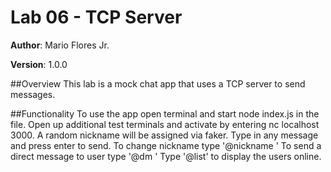 # Lab 06 - TCP Server

**Author**: Mario Flores Jr.

**Version**: 1.0.0

##Overview
This lab is a mock chat app that uses a TCP server to send messages.

##Functionality
To use the app open terminal and start node index.js in the file. Open up additional test terminals and activate by entering nc localhost 3000. A random nickname will be assigned via faker. Type in any message and press enter to send. To change nickname type '@nickname <new name>' To send a direct message to user type '@dm <user recieving message>' Type '@list' to display the users online.